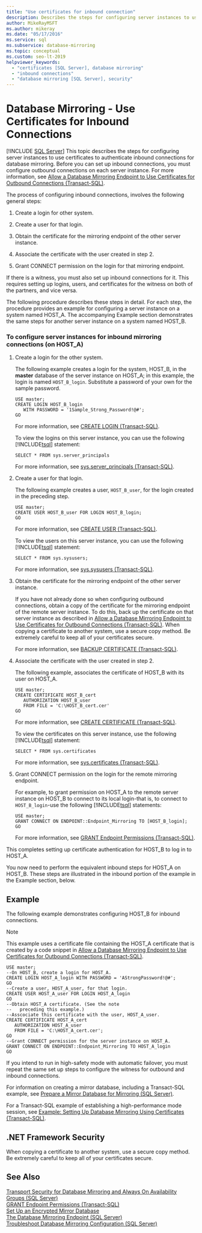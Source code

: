 ```yaml
---
title: "Use certificates for inbound connection"
description: Describes the steps for configuring server instances to use certificates to authenticate inbound connections for database mirroring.
author: MikeRayMSFT
ms.author: mikeray
ms.date: "05/17/2016"
ms.service: sql
ms.subservice: database-mirroring
ms.topic: conceptual
ms.custom: seo-lt-2019
helpviewer_keywords:
  - "certificates [SQL Server], database mirroring"
  - "inbound connections"
  - "database mirroring [SQL Server], security"
---
```

# Database Mirroring - Use Certificates for Inbound Connections
 [!INCLUDE [SQL Server](../../includes/applies-to-version/sqlserver.md)]
  This topic describes the steps for configuring server instances to use certificates to authenticate inbound connections for database mirroring. Before you can set up inbound connections, you must configure outbound connections on each server instance. For more information, see [Allow a Database Mirroring Endpoint to Use Certificates for Outbound Connections &#40;Transact-SQL&#41;](../../database-engine/database-mirroring/database-mirroring-use-certificates-for-outbound-connections.md).  
  
 The process of configuring inbound connections, involves the following general steps:  
  
1.  Create a login for other system.  
  
2.  Create a user for that login.  
  
3.  Obtain the certificate for the mirroring endpoint of the other server instance.  
  
4.  Associate the certificate with the user created in step 2.  
  
5.  Grant CONNECT permission on the login for that mirroring endpoint.  
  
 If there is a witness, you must also set up inbound connections for it. This requires setting up logins, users, and certificates for the witness on both of the partners, and vice versa.  
  
 The following procedure describes these steps in detail. For each step, the procedure provides an example for configuring a server instance on a system named HOST_A. The accompanying Example section demonstrates the same steps for another server instance on a system named HOST_B.  
  
### To configure server instances for inbound mirroring connections (on HOST_A)  
  
1.  Create a login for the other system.  
  
     The following example creates a login for the system, HOST_B, in the **master** database of the server instance on HOST_A; in this example, the login is named `HOST_B_login`. Substitute a password of your own for the sample password.  
  
    ```  
    USE master;  
    CREATE LOGIN HOST_B_login   
       WITH PASSWORD = '1Sample_Strong_Password!@#';  
    GO  
    ```  
  
     For more information, see [CREATE LOGIN &#40;Transact-SQL&#41;](../../t-sql/statements/create-login-transact-sql.md).  
  
     To view the logins on this server instance, you can use the following [!INCLUDE[tsql](../../includes/tsql-md.md)] statement:  
  
    ```  
    SELECT * FROM sys.server_principals  
    ```  
  
     For more information, see [sys.server_principals &#40;Transact-SQL&#41;](../../relational-databases/system-catalog-views/sys-server-principals-transact-sql.md).  
  
2.  Create a user for that login.  
  
     The following example creates a user, `HOST_B_user`, for the login created in the preceding step.  
  
    ```  
    USE master;  
    CREATE USER HOST_B_user FOR LOGIN HOST_B_login;  
    GO  
    ```  
  
     For more information, see [CREATE USER &#40;Transact-SQL&#41;](../../t-sql/statements/create-user-transact-sql.md).  
  
     To view the users on this server instance, you can use the following [!INCLUDE[tsql](../../includes/tsql-md.md)] statement:  
  
    ```  
    SELECT * FROM sys.sysusers;  
    ```  
  
     For more information, see [sys.sysusers &#40;Transact-SQL&#41;](../../relational-databases/system-compatibility-views/sys-sysusers-transact-sql.md).  
  
3.  Obtain the certificate for the mirroring endpoint of the other server instance.  
  
     If you have not already done so when configuring outbound connections, obtain a copy of the certificate for the mirroring endpoint of the remote server instance. To do this, back up the certificate on that server instance as described in [Allow a Database Mirroring Endpoint to Use Certificates for Outbound Connections &#40;Transact-SQL&#41;](../../database-engine/database-mirroring/database-mirroring-use-certificates-for-outbound-connections.md). When copying a certificate to another system, use a secure copy method. Be extremely careful to keep all of your certificates secure.  
  
     For more information, see [BACKUP CERTIFICATE &#40;Transact-SQL&#41;](../../t-sql/statements/backup-certificate-transact-sql.md).  
  
4.  Associate the certificate with the user created in step 2.  
  
     The following example, associates the certificate of HOST_B with its user on HOST_A.  
  
    ```  
    USE master;  
    CREATE CERTIFICATE HOST_B_cert  
       AUTHORIZATION HOST_B_user  
       FROM FILE = 'C:\HOST_B_cert.cer'  
    GO  
    ```  
  
     For more information, see [CREATE CERTIFICATE &#40;Transact-SQL&#41;](../../t-sql/statements/create-certificate-transact-sql.md).  
  
     To view the certificates on this server instance, use the following [!INCLUDE[tsql](../../includes/tsql-md.md)] statement:  
  
    ```  
    SELECT * FROM sys.certificates  
    ```  
  
     For more information, see [sys.certificates &#40;Transact-SQL&#41;](../../relational-databases/system-catalog-views/sys-certificates-transact-sql.md).  
  
5.  Grant CONNECT permission on the login for the remote mirroring endpoint.  
  
     For example, to grant permission on HOST_A to the remote server instance on HOST_B to connect to its local login-that is, to connect to `HOST_B_login`-use the following [!INCLUDE[tsql](../../includes/tsql-md.md)] statements:  
  
    ```  
    USE master;  
    GRANT CONNECT ON ENDPOINT::Endpoint_Mirroring TO [HOST_B_login];  
    GO  
    ```  
  
     For more information, see [GRANT Endpoint Permissions &#40;Transact-SQL&#41;](../../t-sql/statements/grant-endpoint-permissions-transact-sql.md).  
  
 This completes setting up certificate authentication for HOST_B to log in to HOST_A.  
  
 You now need to perform the equivalent inbound steps for HOST_A on HOST_B. These steps are illustrated in the inbound portion of the example in the Example section, below.  
  
## Example  
 The following example demonstrates configuring HOST_B for inbound connections.  
  
> [!NOTE]  
>  This example uses a certificate file containing the HOST_A certificate that is created by a code snippet in [Allow a Database Mirroring Endpoint to Use Certificates for Outbound Connections &#40;Transact-SQL&#41;](../../database-engine/database-mirroring/database-mirroring-use-certificates-for-outbound-connections.md).  
  
```  
USE master;  
--On HOST_B, create a login for HOST_A.  
CREATE LOGIN HOST_A_login WITH PASSWORD = 'AStrongPassword!@#';  
GO  
--Create a user, HOST_A_user, for that login.  
CREATE USER HOST_A_user FOR LOGIN HOST_A_login  
GO  
--Obtain HOST_A certificate. (See the note   
--   preceding this example.)  
--Asscociate this certificate with the user, HOST_A_user.  
CREATE CERTIFICATE HOST_A_cert  
   AUTHORIZATION HOST_A_user  
   FROM FILE = 'C:\HOST_A_cert.cer';  
GO  
--Grant CONNECT permission for the server instance on HOST_A.  
GRANT CONNECT ON ENDPOINT::Endpoint_Mirroring TO HOST_A_login  
GO  
```  
  
 If you intend to run in high-safety mode with automatic failover, you must repeat the same set up steps to configure the witness for outbound and inbound connections.  
  
 For information on creating a mirror database, including a Transact-SQL example, see [Prepare a Mirror Database for Mirroring &#40;SQL Server&#41;](../../database-engine/database-mirroring/prepare-a-mirror-database-for-mirroring-sql-server.md).  
  
 For a Transact-SQL example of establishing a high-performance mode session, see [Example: Setting Up Database Mirroring Using Certificates &#40;Transact-SQL&#41;](../../database-engine/database-mirroring/example-setting-up-database-mirroring-using-certificates-transact-sql.md).  
  
## .NET Framework Security  
 When copying a certificate to another system, use a secure copy method. Be extremely careful to keep all of your certificates secure.  
  
## See Also  
 [Transport Security for Database Mirroring and Always On Availability Groups &#40;SQL Server&#41;](../../database-engine/database-mirroring/transport-security-database-mirroring-always-on-availability.md)   
 [GRANT Endpoint Permissions &#40;Transact-SQL&#41;](../../t-sql/statements/grant-endpoint-permissions-transact-sql.md)   
 [Set Up an Encrypted Mirror Database](../../database-engine/database-mirroring/set-up-an-encrypted-mirror-database.md)   
 [The Database Mirroring Endpoint &#40;SQL Server&#41;](../../database-engine/database-mirroring/the-database-mirroring-endpoint-sql-server.md)   
 [Troubleshoot Database Mirroring Configuration &#40;SQL Server&#41;](../../database-engine/database-mirroring/troubleshoot-database-mirroring-configuration-sql-server.md)  
  
  
